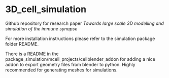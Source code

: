 # 3D_cell_simulation
Github repository for research paper *Towards large scale 3D modelling and simulation of the immune synapse*

For more installation instructions please refer to the simulation package folder README.

There is a README in the package_simulation/mcell_projects/cellblender_addon for adding a nice addon to export geometry files from blender
to python. Highly recommended for generating meshes for simulations.
